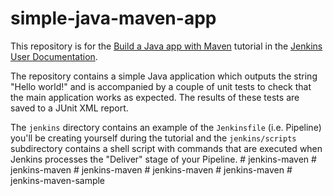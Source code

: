 # simple-java-maven-app

This repository is for the
[Build a Java app with Maven](https://jenkins.io/doc/tutorials/build-a-java-app-with-maven/)
tutorial in the [Jenkins User Documentation](https://jenkins.io/doc/).

The repository contains a simple Java application which outputs the string
"Hello world!" and is accompanied by a couple of unit tests to check that the
main application works as expected. The results of these tests are saved to a
JUnit XML report.

The `jenkins` directory contains an example of the `Jenkinsfile` (i.e. Pipeline)
you'll be creating yourself during the tutorial and the `jenkins/scripts` subdirectory
contains a shell script with commands that are executed when Jenkins processes
the "Deliver" stage of your Pipeline.
#   j e n k i n s - m a v e n  
 #   j e n k i n s - m a v e n  
 #   j e n k i n s - m a v e n  
 #   j e n k i n s - m a v e n  
 #   j e n k i n s - m a v e n  
 #   j e n k i n s - m a v e n - s a m p l e  
 